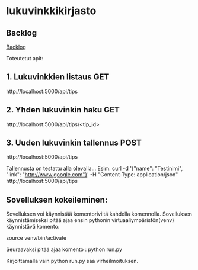 # lukuvinkkikirjasto


## Backlog

[Backlog](https://docs.google.com/spreadsheets/d/1IS_yv30a5yUQ6J1LMNpbrXzmWxI1I0-6cgwT6GnvXSs/edit?usp=sharing)



Toteutetut apit:

## 1. Lukuvinkkien listaus GET

http://localhost:5000/api/tips


## 2. Yhden lukuvinkin haku GET

http://localhost:5000/api/tips/<tip_id>


## 3. Uuden lukuvinkin tallennus POST
http://localhost:5000/api/tips

Tallennusta on testattu alla olevalla...
Esim:
curl -d '{"name": "Testinimi", "link": "http://www.google.com"}' -H "Content-Type: application/json" http://localhost:5000/api/tips

## Sovelluksen kokeileminen:
Sovelluksen voi käynnistää komentoriviltä kahdella komennolla. Sovelluksen käynnistämiseksi pitää ajaa ensin pythonin virtuaaliympäristön(venv) käynnistävä komento:

source venv/bin/activate

Seuraavaksi pitää ajaa komento : python run.py

Kirjoittamalla vain python run.py saa virheilmoituksen. 